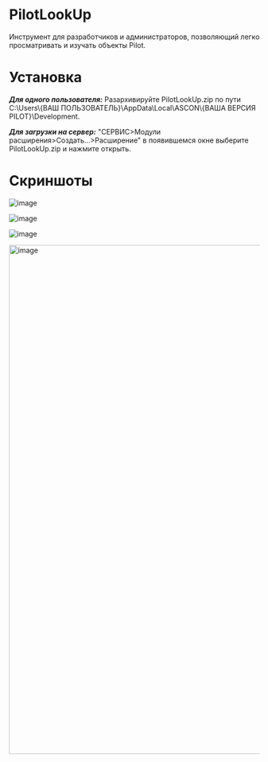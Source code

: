 # PilotLookUp
Инструмент для разработчиков и администраторов, позволяющий легко просматривать и изучать объекты Pilot.

# Установка

***Для одного пользователя:*** Разархивируйте PilotLookUp.zip по пути C:\Users\\{ВАШ ПОЛЬЗОВАТЕЛЬ}\AppData\Local\ASCON\\{ВАША ВЕРСИЯ PILOT}\Development.

***Для загрузки на сервер:*** "СЕРВИС>Модули расширения>Создать...>Расширение" в появившемся окне выберите PilotLookUp.zip и нажмите открыть.

# Скриншоты
![image](https://github.com/user-attachments/assets/edc6cb01-b136-401b-9733-db179652a8d6)

![image](https://github.com/user-attachments/assets/1af33970-7122-4159-8e98-638341369300)

![image](https://github.com/user-attachments/assets/49a2ca46-5f70-4c40-b437-f4ad3c601391)

<img width="1920" height="1023" alt="image" src="https://github.com/user-attachments/assets/fc6281f6-3338-4bd3-97fc-6763133d6a89" />
